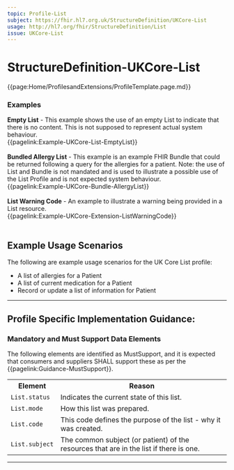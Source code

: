 ```yaml
---
topic: Profile-List
subject: https://fhir.hl7.org.uk/StructureDefinition/UKCore-List
usage: http://hl7.org/fhir/StructureDefinition/List
issue: UKCore-List
---
```

# StructureDefinition-UKCore-List

{{page:Home/ProfilesandExtensions/ProfileTemplate.page.md}}

<nocheck>
<div id="Examples" class="tabcontent">
  <h3>Examples</h3>
  <b>Empty List</b> - This example shows the use of an empty List to indicate that there is no content. This is not supposed to represent actual system behaviour.
  <br>{{pagelink:Example-UKCore-List-EmptyList}}
  <br><br>
  <b>Bundled Allergy List</b> - This example is an example FHIR Bundle that could be returned following a query for the allergies for a patient. Note: the use of List and Bundle is not mandated and is used to illustrate a possible use of the List Profile and is not expected system behaviour.<br>
  {{pagelink:Example-UKCore-Bundle-AllergyList}}
  <br><br>
  <b>List Warning Code</b> - An example to illustrate a warning being provided in a List resource.<br>
  {{pagelink:Example-UKCore-Extension-ListWarningCode}}
  <br><br>
</div>
</nocheck>

<div id="ProfileGuidance">

## Example Usage Scenarios ##

The following are example usage scenarios for the UK Core List profile:

- A list of allergies for a Patient
- A list of current medication for a Patient
- Record or update a list of information for Patient

<hr class="thickline">

## Profile Specific Implementation Guidance: ##

### Mandatory and Must Support Data Elements

The following elements are identified as MustSupport, and it is expected that consumers and suppliers SHALL support these as per the {{pagelink:Guidance-MustSupport}}.

<table class="assets" title="MustSupport element list">
<tr>
<th class="width30">Element</th>
<th class="width70">Reason</th>
</tr>
<tr>
<td><code>List.status</code></td>
<td>Indicates the current state of this list.</td>
</tr>
<tr>
<td><code>List.mode</code></td>
<td>How this list was prepared.</td>
</tr>
<tr>
<td><code>List.code</code></td>
<td>This code defines the purpose of the list - why it was created.</td>
</tr>
<tr>
<td><code>List.subject</code></td>
<td>The common subject (or patient) of the resources that are in the list if there is one.</td>
</tr>
</table>

</div>

---
